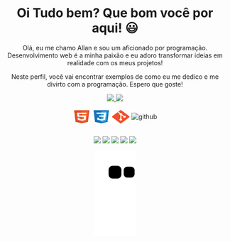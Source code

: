   <div>
  <h1 align="center">Oi Tudo bem? Que bom você por aqui! 😃️</h1><div align="center">

<p align="center">Olá, eu me chamo Allan e sou um aficionado por programação. Desenvolvimento web é a minha paixão e eu adoro transformar ideias em realidade com os meus projetos!

Neste perfil, você vai encontrar exemplos de como eu me dedico e me divirto com a programação. Espero que goste!</i></p>

<div align="center">
  <a href="https://github.com/Allan-Carlos">
    <img height="150em" src="https://github-readme-stats.vercel.app/api?username=Allan-Carlos&count_private=true&include_all_commits=true&show_icons=true&theme=dracula&hide_border=false&show_owner=true"/>
    <img height="150em" src="https://github-readme-stats.vercel.app/api/top-langs/?username=Allan-Carlos&theme=dracula&hide_border=false&&layout=compact"/>
  </a>
</div>

<div align="center" valign="top"><br>
  <img align="center" alt="HTML" height="30" width="40" src="https://raw.githubusercontent.com/devicons/devicon/master/icons/html5/html5-original.svg">
  <img align="center" alt="CSS" height="30" width="40" src="https://raw.githubusercontent.com/devicons/devicon/master/icons/css3/css3-original.svg">
  <img align="center" alt="git" height="30" width="40" src="https://raw.githubusercontent.com/devicons/devicon/master/icons/git/git-original.svg">
  <img align="center" alt="github" height="35" width="35" src="https://imgur.com/N88GSwR.png">
  
  <!--<img align="center" alt="Js" height="30" width="40" src="https://raw.githubusercontent.com/devicons/devicon/master/icons/javascript/javascript-plain.svg">
  <img align="center" alt="React" height="30" width="40" src="https://raw.githubusercontent.com/devicons/devicon/master/icons/react/react-original.svg">
  <img align="center" alt="Redux" height="30" width="40" src="https://raw.githubusercontent.com/devicons/devicon/master/icons/redux/redux-original.svg">
  <img align="center" alt="nodejs" height="30" width="40" src="https://cdn.worldvectorlogo.com/logos/nodejs-icon.svg">
  <img align="center" alt="Wa-Jest" height="30" width="40" src="https://cdn.jsdelivr.net/gh/devicons/devicon/icons/jest/jest-plain.svg">
  <img align="center" alt="linux" height="30" width="40" src="https://raw.githubusercontent.com/devicons/devicon/master/icons/linux/linux-original.svg"> -->
</div>

  ##
 
<div align="center">
   <a href="https://www.instagram.com/allancarlos_1/"><img src="https://img.shields.io/badge/-Instagram-%23E4405F?style=for-the-badge&logo=instagram&logoColor=white"></a>
   <a href="https://www.linkedin.com/in/allan-carlos/"><img src="https://img.shields.io/badge/-LinkedIn-%230077B5?style=for-the-badge&logo=linkedin&logoColor=white"></a>
     <a href="mailto:allan3017carlos@gmail.com"><img src="https://img.shields.io/badge/-Gmail-%23333?style=for-the-badge&logo=gmail&logoColor=white"></a>
     <a href="https://www.youtube.com/channel/UCc5yo81z-LRQsZT3HFqOJgQ"><img src="https://img.shields.io/badge/YouTube-FF0000?style=for-the-badge&logo=youtube&logoColor=white"></a>
   <a href="https://discord.gg/nJyc324E8B"><img src="https://img.shields.io/badge/Discord-7289DA?style=for-the-badge&logo=discord&logoColor=white"></a> 
<!-- <a href="#"><img src="https://img.shields.io/badge/Facebook-1877F2?style=for-the-badge&logo=facebook&logoColor=white"></a> -->
</div>

<div align="center">
  
  ![Snake animation](https://github.com/Allan-Carlos/Allan-Carlos/blob/output/github-contribution-grid-snake.svg)
  
</div>
